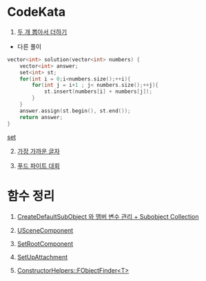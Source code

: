 # CodeKata

1. [두 개 뽑아서 더하기](https://github.com/solie75/Baekjoon/tree/main/%ED%94%84%EB%A1%9C%EA%B7%B8%EB%9E%98%EB%A8%B8%EC%8A%A4/1/68644.%E2%80%85%EB%91%90%E2%80%85%EA%B0%9C%E2%80%85%EB%BD%91%EC%95%84%EC%84%9C%E2%80%85%EB%8D%94%ED%95%98%EA%B8%B0)

- 다른 풀이
```c++
vector<int> solution(vector<int> numbers) {
    vector<int> answer;
    set<int> st;
    for(int i = 0;i<numbers.size();++i){
        for(int j = i+1 ; j< numbers.size();++j){
            st.insert(numbers[i] + numbers[j]);
        }
    }
    answer.assign(st.begin(), st.end());
    return answer;
}
```

[set](/c++/STL/Set.md)

2. [가장 가까운 글자](https://github.com/solie75/Baekjoon/blob/57e79c7322c62cbd63b6291c7edf07aa8a8895b2/%ED%94%84%EB%A1%9C%EA%B7%B8%EB%9E%98%EB%A8%B8%EC%8A%A4/1/142086.%E2%80%85%EA%B0%80%EC%9E%A5%E2%80%85%EA%B0%80%EA%B9%8C%EC%9A%B4%E2%80%85%EA%B0%99%EC%9D%80%E2%80%85%EA%B8%80%EC%9E%90/%EA%B0%80%EC%9E%A5%E2%80%85%EA%B0%80%EA%B9%8C%EC%9A%B4%E2%80%85%EA%B0%99%EC%9D%80%E2%80%85%EA%B8%80%EC%9E%90.cpp)

3.  [푸드 파이트 대회](https://github.com/solie75/Baekjoon/blob/main/%ED%94%84%EB%A1%9C%EA%B7%B8%EB%9E%98%EB%A8%B8%EC%8A%A4/1/134240.%E2%80%85%ED%91%B8%EB%93%9C%E2%80%85%ED%8C%8C%EC%9D%B4%ED%8A%B8%E2%80%85%EB%8C%80%ED%9A%8C/%ED%91%B8%EB%93%9C%E2%80%85%ED%8C%8C%EC%9D%B4%ED%8A%B8%E2%80%85%EB%8C%80%ED%9A%8C.cpp)

# 함수 정리

 1. [CreateDefaultSubObject 와 맴버 변수 관리 + Subobject Collection](/Unreal/Function.md#CreateDefaultSubObject)

1. [USceneComponent](/Unreal/Function.md#USceneComponent)

2. [SetRootComponent](/Unreal/Function.md#SetRootComponent)

3. [SetUpAttachment](/Unreal/Function.md#SetUpAttachment)

4. [ConstructorHelpers::FObjectFinder\<T>](/Unreal/Function.md#ConstructorHelpers_FObjectFinder)

